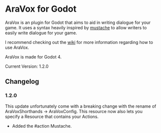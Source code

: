 # AraVox for Godot
AraVox is an plugin for Godot that aims to aid in writing dialogue for your game. It uses a syntax heavily inspired by [mustache](https://mustache.github.io/) to allow writers to easily write dialogue for your game.

I recommend checking out the [wiki](https://github.com/aravikusu/AraVox/wiki) for more information regarding how to use AraVox.

AraVox is made for Godot 4.

Current Version: 1.2.0

## Changelog
### 1.2.0
This update unfortunately come with a breaking change with the rename of AraVoxShorthands -> AraVoxConfig. This resource now also lets you specify a Resource that contains your Actions.
- Added the #action Mustache.

